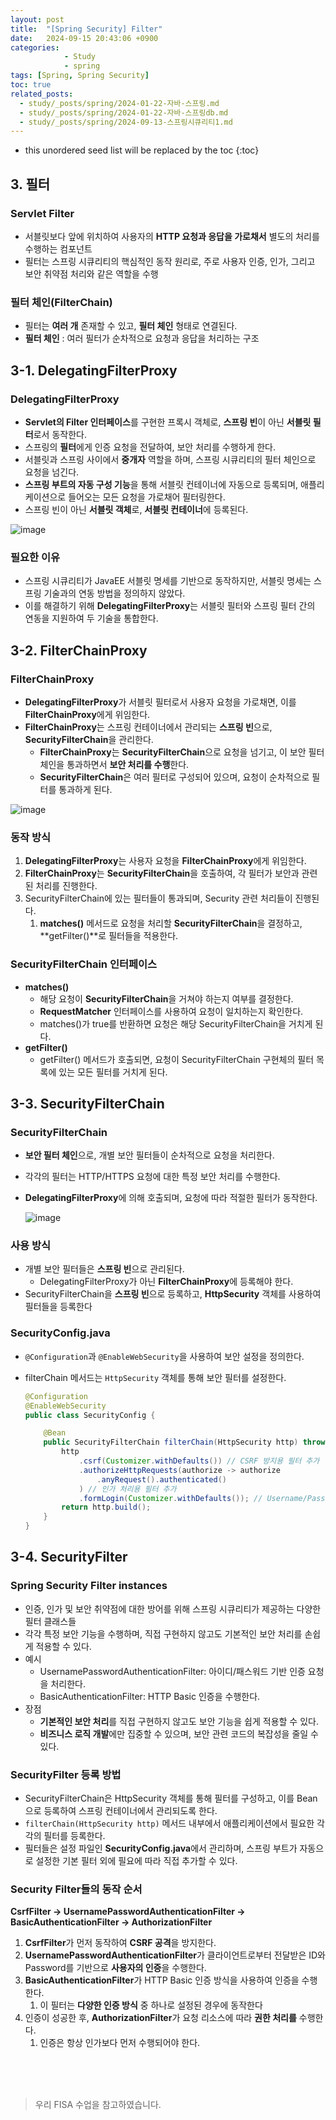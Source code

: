 ```yaml
---
layout: post
title:  "[Spring Security] Filter"
date:   2024-09-15 20:43:06 +0900
categories: 
            - Study
            - spring
tags: [Spring, Spring Security]            
toc: true
related_posts:
  - study/_posts/spring/2024-01-22-자바-스프링.md
  - study/_posts/spring/2024-01-22-자바-스프링db.md
  - study/_posts/spring/2024-09-13-스프링시큐리티1.md
---
```

* this unordered seed list will be replaced by the toc
{:toc}

## 3. 필터

### **Servlet Filter**

- 서블릿보다 앞에 위치하여 사용자의 **HTTP 요청과 응답을 가로채서** 별도의 처리를 수행하는 컴포넌트
- 필터는 스프링 시큐리티의 핵심적인 동작 원리로, 주로 사용자 인증, 인가, 그리고 보안 취약점 처리와 같은 역할을 수행

### **필터 체인(FilterChain)**

- 필터는 **여러 개** 존재할 수 있고, **필터 체인** 형태로 연결된다.
- **필터 체인** : 여러 필터가 순차적으로 요청과 응답을 처리하는 구조

## 3-1. DelegatingFilterProxy

### **DelegatingFilterProxy**

- **Servlet의 Filter 인터페이스**를 구현한 프록시 객체로, **스프링 빈**이 아닌 **서블릿 필터**로서 동작한다.
- 스프링의 **필터**에게 인증 요청을 전달하여, 보안 처리를 수행하게 한다.
- 서블릿과 스프링 사이에서 **중개자** 역할을 하며, 스프링 시큐리티의 필터 체인으로 요청을 넘긴다.
- **스프링 부트의 자동 구성 기능**을 통해 서블릿 컨테이너에 자동으로 등록되며, 애플리케이션으로 들어오는 모든 요청을 가로채어 필터링한다.
- 스프링 빈이 아닌 **서블릿 객체**로, **서블릿 컨테이너**에 등록된다.

![image](https://github.com/user-attachments/assets/88976352-9d95-499b-9bbc-7357bec2543f)

### **필요한 이유**

- 스프링 시큐리티가 JavaEE 서블릿 명세를 기반으로 동작하지만, 서블릿 명세는 스프링 기술과의 연동 방법을 정의하지 않았다.
- 이를 해결하기 위해 **DelegatingFilterProxy**는 서블릿 필터와 스프링 필터 간의 연동을 지원하여 두 기술을 통합한다.

## 3-2. FilterChainProxy

### **FilterChainProxy**

- **DelegatingFilterProxy**가 서블릿 필터로서 사용자 요청을 가로채면, 이를 **FilterChainProxy**에게 위임한다.
- **FilterChainProxy**는 스프링 컨테이너에서 관리되는 **스프링 빈**으로, **SecurityFilterChain**을 관리한다.
    - **FilterChainProxy**는 **SecurityFilterChain**으로 요청을 넘기고, 이 보안 필터 체인을 통과하면서 **보안 처리를 수행**한다.
    - **SecurityFilterChain**은 여러 필터로 구성되어 있으며, 요청이 순차적으로 필터를 통과하게 된다.

![image](https://github.com/user-attachments/assets/991f7b9e-e3ff-4fce-b724-b9307edb1022)

### 동작 방식

1. **DelegatingFilterProxy**는 사용자 요청을 **FilterChainProxy**에게 위임한다.
2. **FilterChainProxy**는 **SecurityFilterChain**을 호출하여, 각 필터가 보안과 관련된 처리를 진행한다.
3. SecurityFilterChain에 있는 필터들이 통과되며, Security 관련 처리들이 진행된다. 
    1. **matches()** 메서드로 요청을 처리할 **SecurityFilterChain**을 결정하고, **getFilter()**로 필터들을 적용한다. 

### **SecurityFilterChain 인터페이스**

- **matches()**
    - 해당 요청이 **SecurityFilterChain**을 거쳐야 하는지 여부를 결정한다.
    - **RequestMatcher** 인터페이스를 사용하여 요청이 일치하는지 확인한다.
    - matches()가 true를 반환하면 요청은 해당 SecurityFilterChain을 거치게 된다.
- **getFilter()**
    - getFilter() 메서드가 호출되면, 요청이 SecurityFilterChain 구현체의 필터 목록에 있는 모든 필터를 거치게 된다.
    

## 3-3. SecurityFilterChain

### **SecurityFilterChain**

- **보안 필터 체인**으로, 개별 보안 필터들이 순차적으로 요청을 처리한다.
- 각각의 필터는 HTTP/HTTPS 요청에 대한 특정 보안 처리를 수행한다.
- **DelegatingFilterProxy**에 의해 호출되며, 요청에 따라 적절한 필터가 동작한다.
    
    ![image](https://github.com/user-attachments/assets/991f7b9e-e3ff-4fce-b724-b9307edb1022)
    

### **사용 방식**

- 개별 보안 필터들은 **스프링 빈**으로 관리된다.
    - DelegatingFilterProxy가 아닌 **FilterChainProxy**에 등록해야 한다.
- SecurityFilterChain을 **스프링 빈**으로 등록하고, **HttpSecurity** 객체를 사용하여 필터들을 등록한다

### SecurityConfig.java

- `@Configuration`과 `@EnableWebSecurity`을 사용하여 보안 설정을 정의한다.
- filterChain 메서드는 `HttpSecurity` 객체를 통해 보안 필터를 설정한다.
    
    ```java
    @Configuration
    @EnableWebSecurity
    public class SecurityConfig {
    
        @Bean
        public SecurityFilterChain filterChain(HttpSecurity http) throws Exception {
            http
                .csrf(Customizer.withDefaults()) // CSRF 방지용 필터 추가
                .authorizeHttpRequests(authorize -> authorize
                    .anyRequest().authenticated()
                ) // 인가 처리용 필터 추가
                .formLogin(Customizer.withDefaults()); // Username/Password 인증 필터 추가
            return http.build();
        }
    }
    ```
    

## 3-4. SecurityFilter

### **Spring Security Filter instances**

- 인증, 인가 및 보안 취약점에 대한 방어를 위해 스프링 시큐리티가 제공하는 다양한 필터 클래스들
- 각각 특정 보안 기능을 수행하며, 직접 구현하지 않고도 기본적인 보안 처리를 손쉽게 적용할 수 있다.
- 예시
    - UsernamePasswordAuthenticationFilter: 아이디/패스워드 기반 인증 요청을 처리한다.
    - BasicAuthenticationFilter: HTTP Basic 인증을 수행한다.
- 장점
    - **기본적인 보안 처리**를 직접 구현하지 않고도 보안 기능을 쉽게 적용할 수 있다.
    - **비즈니스 로직 개발**에만 집중할 수 있으며, 보안 관련 코드의 복잡성을 줄일 수 있다.

### SecurityFilter 등록 방법

- SecurityFilterChain은 HttpSecurity 객체를 통해 필터를 구성하고, 이를 Bean으로 등록하여 스프링 컨테이너에서 관리되도록 한다.
- `filterChain(HttpSecurity http)` 메서드 내부에서 애플리케이션에서 필요한 각각의 필터를 등록한다.
- 필터들은 설정 파일인 **SecurityConfig.java**에서 관리하며, 스프링 부트가 자동으로 설정한 기본 필터 외에 필요에 따라 직접 추가할 수 있다.

### **Security Filter들의 동작 순서**

**CsrfFilter → UsernamePasswordAuthenticationFilter → BasicAuthenticationFilter → AuthorizationFilter**

1. **CsrfFilter**가 먼저 동작하여 **CSRF 공격**을 방지한다.
2. **UsernamePasswordAuthenticationFilter**가 클라이언트로부터 전달받은 ID와 Password를 기반으로 **사용자의 인증**을 수행한다.
3. **BasicAuthenticationFilter**가 HTTP Basic 인증 방식을 사용하여 인증을 수행한다. 
    1. 이 필터는 **다양한 인증 방식** 중 하나로 설정된 경우에 동작한다
4. 인증이 성공한 후, **AuthorizationFilter**가 요청 리소스에 따라 **권한 처리를** 수행한다. 
    1. 인증은 항상 인가보다 먼저 수행되어야 한다.

<br>
<br>
<br>

<blockquote>우리 FISA 수업을 참고하였습니다.</blockquote>










  

  


